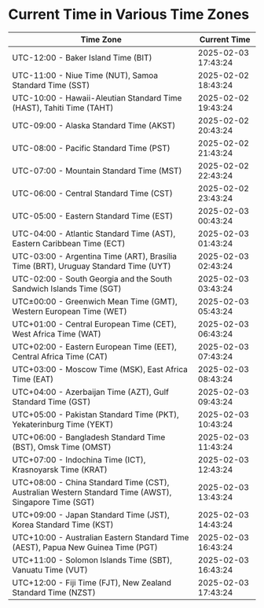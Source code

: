 # Current Time in Various Time Zones

| Time Zone | Current Time |
|-----------|--------------|
| UTC-12:00 - Baker Island Time (BIT) | 2025-02-03 17:43:24 |
| UTC-11:00 - Niue Time (NUT), Samoa Standard Time (SST) | 2025-02-02 18:43:24 |
| UTC-10:00 - Hawaii-Aleutian Standard Time (HAST), Tahiti Time (TAHT) | 2025-02-02 19:43:24 |
| UTC-09:00 - Alaska Standard Time (AKST) | 2025-02-02 20:43:24 |
| UTC-08:00 - Pacific Standard Time (PST) | 2025-02-02 21:43:24 |
| UTC-07:00 - Mountain Standard Time (MST) | 2025-02-02 22:43:24 |
| UTC-06:00 - Central Standard Time (CST) | 2025-02-02 23:43:24 |
| UTC-05:00 - Eastern Standard Time (EST) | 2025-02-03 00:43:24 |
| UTC-04:00 - Atlantic Standard Time (AST), Eastern Caribbean Time (ECT) | 2025-02-03 01:43:24 |
| UTC-03:00 - Argentina Time (ART), Brasília Time (BRT), Uruguay Standard Time (UYT) | 2025-02-03 02:43:24 |
| UTC-02:00 - South Georgia and the South Sandwich Islands Time (SGT) | 2025-02-03 03:43:24 |
| UTC±00:00 - Greenwich Mean Time (GMT), Western European Time (WET) | 2025-02-03 05:43:24 |
| UTC+01:00 - Central European Time (CET), West Africa Time (WAT) | 2025-02-03 06:43:24 |
| UTC+02:00 - Eastern European Time (EET), Central Africa Time (CAT) | 2025-02-03 07:43:24 |
| UTC+03:00 - Moscow Time (MSK), East Africa Time (EAT) | 2025-02-03 08:43:24 |
| UTC+04:00 - Azerbaijan Time (AZT), Gulf Standard Time (GST) | 2025-02-03 09:43:24 |
| UTC+05:00 - Pakistan Standard Time (PKT), Yekaterinburg Time (YEKT) | 2025-02-03 10:43:24 |
| UTC+06:00 - Bangladesh Standard Time (BST), Omsk Time (OMST) | 2025-02-03 11:43:24 |
| UTC+07:00 - Indochina Time (ICT), Krasnoyarsk Time (KRAT) | 2025-02-03 12:43:24 |
| UTC+08:00 - China Standard Time (CST), Australian Western Standard Time (AWST), Singapore Time (SGT) | 2025-02-03 13:43:24 |
| UTC+09:00 - Japan Standard Time (JST), Korea Standard Time (KST) | 2025-02-03 14:43:24 |
| UTC+10:00 - Australian Eastern Standard Time (AEST), Papua New Guinea Time (PGT) | 2025-02-03 16:43:24 |
| UTC+11:00 - Solomon Islands Time (SBT), Vanuatu Time (VUT) | 2025-02-03 16:43:24 |
| UTC+12:00 - Fiji Time (FJT), New Zealand Standard Time (NZST) | 2025-02-03 17:43:24 |
